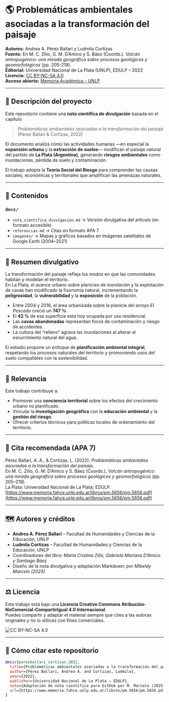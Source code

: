 # 🌎 Problemáticas ambientales asociadas a la transformación del paisaje

**Autores:** Andrea A. Pérez Ballari y Ludmila Cortizas  
**Fuente:** En M. C. Zilio, G. M. D’Amico y S. Báez (Coords.). *Volcán antropogénico: una mirada geográfica sobre procesos geológicos y geomorfológicos* (pp. 205-219).  
**Editorial:** Universidad Nacional de La Plata (UNLP), EDULP – 2022  
**Licencia:** [CC BY-NC-SA 4.0](https://creativecommons.org/licenses/by-nc-sa/4.0/)  
**Acceso abierto:** [Memoria Académica – UNLP](https://www.memoria.fahce.unlp.edu.ar/libros/pm.5656/pm.5656.pdf)

---

## 📘 Descripción del proyecto

Este repositorio contiene una **nota científica de divulgación** basada en el capítulo  
> *Problemáticas ambientales asociadas a la transformación del paisaje*  
> (Pérez Ballari & Cortizas, 2022)

El documento analiza cómo las actividades humanas —en especial la **expansión urbana** y la **extracción de suelos**— modifican el paisaje natural del partido de **La Plata (Argentina)**, generando **riesgos ambientales** como inundaciones, pérdida de suelo y contaminación.

El trabajo adopta la **Teoría Social del Riesgo** para comprender las causas sociales, económicas y territoriales que amplifican las amenazas naturales.

---

## 🧭 Contenidos

### `docs/`
- `nota_cientifica_divulgacion.md` → Versión divulgativa del artículo (en formato accesible)  
- `referencias.md` → Citas en formato APA 7  
- `imagenes/` → Mapas y gráficos basados en imágenes satelitales de Google Earth (2004–2021)

---

## 🌱 Resumen divulgativo

La transformación del paisaje refleja los modos en que las comunidades habitan y modelan el territorio.  
En La Plata, el avance urbano sobre planicies de inundación y la explotación de cavas han modificado la fisonomía natural, incrementando la **peligrosidad**, la **vulnerabilidad** y la **exposición** de la población.

- Entre 2004 y 2016, el área urbanizada sobre la planicie del arroyo *El Pescado* creció un **747 %**.  
- El **42 %** de esa superficie está hoy ocupada por uso residencial.  
- Las **cavas abandonadas** representan focos de contaminación y riesgo de accidentes.  
- La cultura del “relleno” agrava las inundaciones al alterar el escurrimiento natural del agua.

El estudio propone un enfoque de **planificación ambiental integral**, respetando los procesos naturales del territorio y promoviendo usos del suelo compatibles con la sostenibilidad.

---

## 🧩 Relevancia

Este trabajo contribuye a:

- Promover una **conciencia territorial** sobre los efectos del crecimiento urbano no planificado.  
- Vincular la **investigación geográfica** con la **educación ambiental** y la **gestión del riesgo**.  
- Ofrecer criterios técnicos para políticas locales de ordenamiento del territorio.

---

## 🧠 Cita recomendada (APA 7)

Pérez Ballari, A. A., & Cortizas, L. (2022). *Problemáticas ambientales asociadas a la transformación del paisaje.*  
En M. C. Zilio, G. M. D’Amico y S. Báez (Coords.), *Volcán antropogénico: una mirada geográfica sobre procesos geológicos y geomorfológicos* (pp. 205–219).  
La Plata: Universidad Nacional de La Plata; EDULP.  
[https://www.memoria.fahce.unlp.edu.ar/libros/pm.5656/pm.5656.pdf](https://www.memoria.fahce.unlp.edu.ar/libros/pm.5656/pm.5656.pdf)

---

## 🗺️ Autores y créditos

- **Andrea A. Pérez Ballari** – Facultad de Humanidades y Ciencias de la Educación, UNLP  
- **Ludmila Cortizas** – Facultad de Humanidades y Ciencias de la Educación, UNLP  
- Coordinadores del libro: *María Cristina Zilio, Gabriela Mariana D’Amico y Santiago Báez*  
- Diseño de la nota divulgativa y adaptación Markdown: *por Mibeldy Marcelo (2025)*  

---

## ⚖️ Licencia

Este trabajo está bajo una **Licencia Creative Commons Atribución-NoComercial-CompartirIgual 4.0 Internacional**.  
Puedes compartir y adaptar el material siempre que cites a las autoras originales y no lo utilices con fines comerciales.  

![CC BY-NC-SA 4.0](https://licensebuttons.net/l/by-nc-sa/4.0/88x31.png)

---

## 💬 Cómo citar este repositorio

```bibtex
@misc{perezballari_cortizas_2022,
  title={Problemáticas ambientales asociadas a la transformación del paisaje},
  author={Pérez Ballari, Andrea A. and Cortizas, Ludmila},
  year={2022},
  publisher={Universidad Nacional de La Plata – EDULP},
  note={Adaptación de nota científica para GitHub por M. Marcelo (2025)},
  url={https://www.memoria.fahce.unlp.edu.ar/libros/pm.5656/pm.5656.pdf}
}
